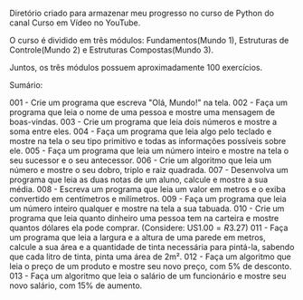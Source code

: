 Diretório criado para armazenar meu progresso no curso de Python do canal Curso em Vídeo no YouTube.

O curso é dividido em três módulos: Fundamentos(Mundo 1), Estruturas de Controle(Mundo 2) e Estruturas Compostas(Mundo 3).

Juntos, os três módulos possuem aproximadamente 100 exercícios.

Sumário:

001 - Crie um programa que escreva "Olá, Mundo!" na tela.
002 - Faça um programa que leia o nome de uma pessoa e mostre uma mensagem de boas-vindas.
003 - Crie um programa que leia dois números e mostre a soma entre eles.
004 - Faça um programa que leia algo pelo teclado e mostre na tela o seu tipo primitivo e todas as informações possíveis sobre ele.
005 - Faça um programa que leia um número inteiro e mostre na tela o seu sucessor e o seu antecessor.
006 - Crie um algoritmo que leia um número e mostre o seu dobro, triplo e raiz quadrada.
007 - Desenvolva um programa que leia as duas notas de um aluno, calcule e mostre a sua média.
008 - Escreva um programa que leia um valor em metros e o exiba convertido em centímetros e milímetros.
009 - Faça um programa que leia um número inteiro qualquer e mostre na tela a sua tabuada.
010 - Crie um programa que leia quanto dinheiro uma pessoa tem na carteira e mostre quantos dólares ela pode comprar. (Considere: US$1.00 = R$3.27)
011 - Faça um programa que leia a largura e a altura de uma parede em metros, calcule a sua área e a quantidade de tinta necessária para pintá-la, sabendo que cada litro de tinta, pinta uma área de 2m².
012 - Faça um algoritmo que leia o preço de um produto e mostre seu novo preço, com 5% de desconto.
013 - Faça um algoritmo que leia o salário de um funcionário e mostre seu novo salário, com 15% de aumento.
